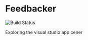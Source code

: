 # Feedbacker

![Build Status](https://build.appcenter.ms/v0.1/apps/11226f36-48d3-4eac-9264-4630b6f8bf48/branches/master/badge)

Exploring the visual studio app cener
